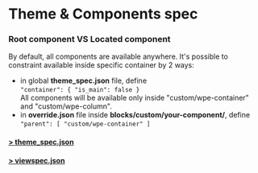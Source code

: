 # Theme & Components spec

### Root component VS Located component

By default, all components are available anywhere. It's possible to constraint available inside specific container by 2 ways:

* in global **theme\_spec.json** file, define\
  `"container": { "is_main": false }`\
  All components will be available only inside "custom/wpe-container" and "custom/wpe-column".
* in **override.json** file inside **blocks/custom/your-component/**, define\
  `"parent": [ "custom/wpe-container" ]`

#### [> theme\_spec.json](theme\_spec.json.md)

#### [> viewspec.json](viewspec.json.md)
